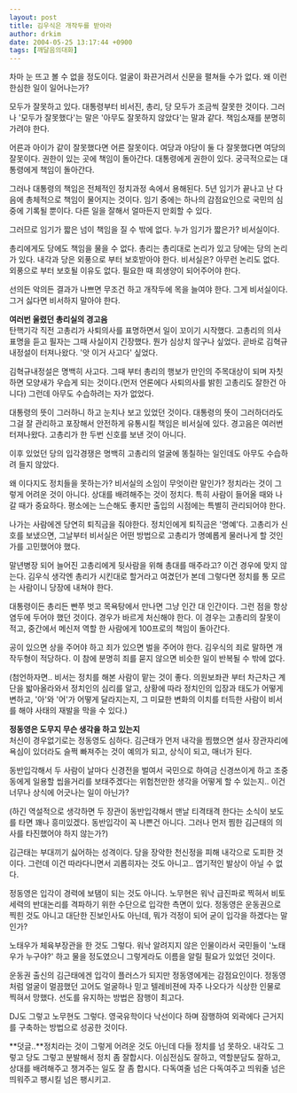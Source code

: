 ```yaml
---
layout: post
title: 김우식은 개작두를 받아라
author: drkim
date: 2004-05-25 13:17:44 +0900
tags: [깨달음의대화]
---
```

차마 눈 뜨고 볼 수 없을 정도이다. 얼굴이 화끈거려서 신문을 펼쳐들 수가 없다. 왜 이런 한심한 일이 일어나는가?    
  
모두가 잘못하고 있다. 대통령부터 비서진, 총리, 당 모두가 조금씩 잘못한 것이다. 그러나 '모두가 잘못했다'는 말은 '아무도 잘못하지 않았다'는 말과 같다. 책임소재를 분명히 가려야 한다. 
  
  
어른과 아이가 같이 잘못했다면 어른 잘못이다. 여당과 야당이 둘 다 잘못했다면 여당의 잘못이다. 권한이 있는 곳에 책임이 돌아간다. 대통령에게 권한이 있다. 궁극적으로는 대통령에게 책임이 돌아간다.    
  
그러나 대통령의 책임은 전체적인 정치과정 속에서 용해된다. 5년 임기가 끝나고 난 다음에 총체적으로 책임이 물어지는 것이다. 임기 중에는 하나의 감점요인으로 국민의 심중에 기록될 뿐이다. 다른 일을 잘해서 얼마든지 만회할 수 있다.    
  
그러므로 임기가 짧은 넘이 책임을 질 수 밖에 없다. 누가 임기가 짧은가? 비서실이다.    
  
총리에게도 당에도 책임을 물을 수 없다. 총리는 총리대로 논리가 있고 당에는 당의 논리가 있다. 내각과 당은 외풍으로 부터 보호받아야 한다. 비서실은? 아무런 논리도 없다. 외풍으로 부터 보호될 이유도 없다. 필요한 때 희생양이 되어주어야 한다.    
  
선의든 악의든 결과가 나쁘면 무조건 하고 개작두에 목을 늘여야 한다. 그게 비서실이다. 그거 싫다면 비서하지 말아야 한다.    
  
**여러번 울렸던 총리실의 경고음**  
탄핵기각 직전 고총리가 사퇴의사를 표명하면서 일이 꼬이기 시작했다. 고총리의 의사 표명을 듣고 필자는 그때 사실이지 긴장했다. 뭔가 심상치 않구나 싶었다. 곧바로 김혁규내정설이 터져나왔다. '앗 이거 사고다' 싶었다.    
  
김혁규내정설은 명백히 사고다. 그때 부터 총리의 행보가 만인의 주목대상이 되며 자칫하면 모양새가 우습게 되는 것이다.(먼저 언론에다 사퇴의사를 밝힌 고총리도 잘한건 아니다) 그런데 아무도 수습하려는 자가 없었다.    
  
대통령의 뜻이 그러하니 하고 눈치나 보고 있었던 것이다. 대통령의 뜻이 그러하더라도 그걸 잘 관리하고 포장해서 안전하게 유통시킬 책임은 비서실에 있다. 경고음은 여러번 터져나왔다. 고총리가 한 두번 신호를 보낸 것이 아니다.    
  
이후 있었던 당의 입각경쟁은 명백히 고총리의 얼굴에 똥칠하는 일인데도 아무도 수습하려 들지 않았다.    
  
왜 이다지도 정치들을 못하는가? 비서실의 소임이 무엇이란 말인가? 정치라는 것이 그렇게 어려운 것이 아니다. 상대를 배려해주는 것이 정치다. 특히 사람이 들어올 때와 나갈 때가 중요하다. 평소에는 느슨해도 좋지만 출입의 시점에는 특별히 관리되어야 한다.    
  
나가는 사람에겐 당연히 퇴직금을 줘야한다. 정치인에게 퇴직금은 '명예'다. 고총리가 신호를 보냈으면, 그날부터 비서실은 어떤 방법으로 고총리가 명예롭게 물러나게 할 것인가를 고민했어야 했다.    
  
말년병장 되어 늘어진 고총리에게 뒷사람을 위해 총대를 매주라고? 이건 경우에 맞지 않는다. 김우식 생각엔 총리가 시킨대로 할거라고 여겼던가 본데 그렇다면 정치를 통 모르는 사람이니 당장에 내쳐야 한다.    
  
대통령이든 총리든 빤쭈 벗고 목욕탕에서 만나면 그냥 인간 대 인간이다. 그런 점을 항상 염두에 두어야 했던 것이다. 경우가 바르게 처신해야 한다. 이 경우는 고총리의 잘못이 적고, 중간에서 메신저 역할 한 사람에게 100프로의 책임이 돌아간다.    
  
공이 있으면 상을 주어야 하고 죄가 있으면 벌을 주어야 한다. 김우식의 죄로 말하면 개작두형이 적당하다. 이 참에 분명히 죄를 묻지 않으면 비슷한 일이 반복될 수 밖에 없다.    
  
(첨언하자면.. 비서는 정치를 해본 사람이 맡는 것이 좋다. 의원보좌관 부터 차근차근 계단을 밟아올라와서 정치인의 심리를 알고, 상황에 따라 정치인의 입장과 태도가 어떻게 변하고, '아'와 '어'가 어떻게 달라지는지, 그 미묘한 변화의 이치를 터득한 사람이 비서를 해야 사태의 재발을 막을 수 있다.)    
  
**정동영은 도무지 무슨 생각을 하고 있는지**  
처신이 경우없기로는 정동영도 심하다. 김근태가 먼저 내각을 찜했으면 설사 장관자리에 욕심이 있더라도 슬쩍 빠져주는 것이 예의가 되고, 상식이 되고, 매너가 된다.    
  
동반입각해서 두 사람이 날마다 신경전을 벌여서 국민으로 하여금 신경쓰이게 하고 조중동에게 일용할 씹을거리를 보태주겠다는 위험천만한 생각을 어떻게 할 수 있는지.. 이건 너무나 상식에 어긋나는 일이 아닌가?    
  
(하긴 역설적으로 생각하면 두 장관이 동반입각해서 맨날 티격태격 한다는 소식이 보도를 타면 꽤나 흥미있겠다. 동반입각이 꼭 나쁜건 아니다. 그러나 먼저 찜한 김근태의 의사를 타진했어야 하지 않는가?)    
  
김근태는 부대끼기 싫어하는 성격이다. 당을 장악한 천신정을 피해 내각으로 도피한 것이다. 그런데 이건 따라다니면서 괴롭히자는 것도 아니고.. 엽기적인 발상이 아닐 수 없다.    
  
정동영은 입각이 경력에 보탬이 되는 것도 아니다. 노무현은 워낙 급진파로 찍혀서 비토세력의 반대논리를 격파하기 위한 수단으로 입각한 측면이 있다. 정동영은 운동권으로 찍힌 것도 아니고 대단한 진보인사도 아닌데, 뭐가 걱정이 되어 굳이 입각을 하겠다는 말인가?    
  
노태우가 체육부장관을 한 것도 그렇다. 워낙 알려지지 않은 인물이라서 국민들이 '노태우가 누구야?' 하고 물을 정도였으니 그렇게라도 이름을 알릴 필요가 있었던 것이다.    
  
운동권 출신의 김근태에겐 입각이 플러스가 되지만 정동영에게는 감점요인이다. 정동영처럼 얼굴이 멀끔했던 고어도 얼굴하나 믿고 텔레비젼에 자주 나오다가 식상한 인물로 찍혀서 망했다. 선도를 유지하는 방법은 잠행이 최고다.    
  
DJ도 그렇고 노무현도 그렇다. 영국유학이다 낙선이다 하며 잠행하여 외곽에다 근거지를 구축하는 방법으로 성공한 것이다.    
  
**덧글..**정치라는 것이 그렇게 어려운 것도 아닌데 다들 정치를 넘 못하오. 내각도 그렇고 당도 그렇고 분발해서 정치 좀 잘합시다. 이심전심도 잘하고, 역할분담도 잘하고, 상대를 배려해주고 챙겨주는 일도 잘 좀 합시다. 다독여줄 넘은 다독여주고 띄워줄 넘은 띄워주고 팽시킬 넘은 팽시키고.
